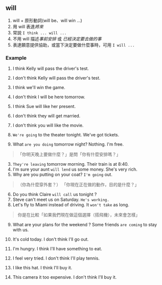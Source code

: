 ## will

1. will + 原形動詞(will be、will win ...)
2. 用 will 表達*將來*
3. 常說 `I think ... will ...`
4. 不用 will 描述*事前安排* 或 *已經決定要去做的事*
5. 表達願意提供協助，或當下決定要做什麼事時，可用 `I will ...` 

### Example

1. I think Kelly will pass the driver's test.
2. I don't think Kelly will pass the driver's test.
3. I think we'll win the game.
4. I don't think I will be here tomorrow.
5. I think Sue will like her present.
6. I don't think they will get married.
7. I don't think you will like the movie.

1. `We're going` to the theater tonight. We've got tickets.
2. What `are you doing` tomorrow night? Nothing. I'm free. 
>「你明天晚上要做什麼？」是問「你有什麼安排嗎？」
3. `They're leaving` tomorrow morning. Their train is at 8:40.
4. I'm sure your aunt `will lend` us some money. She's very rich.
5. Why are you putting on your coat? `I'm going` out.
>（你為什麼穿外套？）
> 「你現在正在做的動作，目的是什麼？」
6. Do you think Claire `will call` us tonight ?
7. Steve can't meet us on Saturday. `He's working.`
8. Let's fly to Miami instead of driving. It `won't take` as long.
> 你是在比較「如果我們現在做這個選擇（搭飛機），未來會怎樣」
9. What are your plans for the weekend ? Some friends `are coming` to stay with us.

1. It's cold today. I don't think I'll go out.
2. I'm hungry. I think I'll have something to eat.
3. I feel very tried. I don't think I'll play tennis.
4. I like this hat. I think I'll buy it.
5. This camera it too expensive. I don't think I'll buy it.


